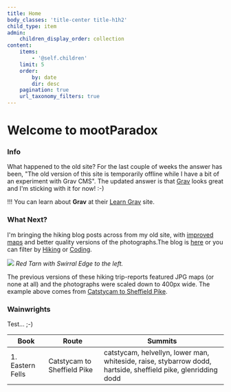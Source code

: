 ```yaml
---
title: Home
body_classes: 'title-center title-h1h2'
child_type: item
admin:
    children_display_order: collection
content:
    items:
        - '@self.children'
    limit: 5
    order:
        by: date
        dir: desc
    pagination: true
    url_taxonomy_filters: true
---
```


# Welcome to mootParadox

### Info

What happened to the old site? For the last couple of weeks the answer has been, "The old version of this site is temporarily offline while I have a bit of an experiment with Grav CMS". The updated answer is that [Grav](https://getgrav.org/) looks great and I'm sticking with it for now! :-)

!!! You can learn about **Grav** at their [Learn Grav](http://learn.getgrav.org) site.

### What Next?

I'm bringing the hiking blog posts across from my old site, with [improved maps](/blog/simple-self-hosted-gpx-map) and better quality versions of the photographs.The blog is [here](/blog) or you can filter by [Hiking](/blog/category:hiking) or [Coding](/blog/category:coding).

![](/blog/catstycam-to-sheffield-pike/swirral-edge-and-red-tarn.jpg)
*Red Tarn with Swirral Edge to the left.*

The previous versions of these hiking trip-reports featured JPG maps (or none at all) and the photographs were scaled down to 400px wide. The example above comes from [Catstycam to Sheffield Pike](/blog/catstycam-to-sheffield-pike).

### Wainwrights

Test... ;-)

| Book | Route | Summits |
| --- | --- | --- |
| 1. Eastern Fells | Catstycam to Sheffield Pike | catstycam, helvellyn, lower man, whiteside, raise, stybarrow dodd, hartside, sheffield pike, glenridding dodd |